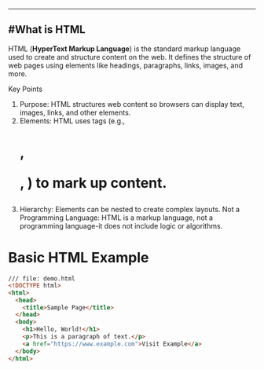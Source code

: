 
---
#What is HTML
---

HTML (**HyperText Markup Language**) is the standard markup language used to create and structure content on the web. It defines the structure of web pages using elements like headings, paragraphs, links, images, and more.

Key Points
1. Purpose: HTML structures web content so browsers can display text, images, links, and other elements.
2. Elements: HTML uses tags (e.g., <h1>, <p>, <a>) to mark up content.
3. Hierarchy: Elements can be nested to create complex layouts.
Not a Programming Language: HTML is a markup language, not a programming language-it does not include logic or algorithms.

# Basic HTML Example

```html
/// file: demo.html
<!DOCTYPE html>
<html>
  <head>
    <title>Sample Page</title>
  </head>
  <body>
    <h1>Hello, World!</h1>
    <p>This is a paragraph of text.</p>
    <a href="https://www.example.com">Visit Example</a>
  </body>
</html>

```
